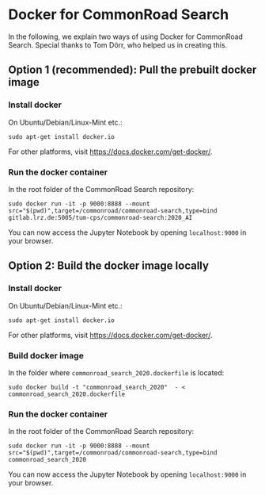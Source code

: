 # Docker for CommonRoad Search
In the following, we explain two ways of using Docker for CommonRoad Search. Special thanks to Tom Dörr, who helped us in creating this.

## Option 1 (recommended): Pull the prebuilt docker image
### Install docker
On Ubuntu/Debian/Linux-Mint etc.:
```
sudo apt-get install docker.io
```
For other platforms, visit https://docs.docker.com/get-docker/.


### Run the docker container
In the root folder of the CommonRoad Search repository:
```
sudo docker run -it -p 9000:8888 --mount src="$(pwd)",target=/commonroad/commonroad-search,type=bind gitlab.lrz.de:5005/tum-cps/commonroad-search:2020_AI
```
You can now access the Jupyter Notebook by opening `localhost:9000` in your browser.

## Option 2: Build the docker image locally
### Install docker
On Ubuntu/Debian/Linux-Mint etc.:
```
sudo apt-get install docker.io
```
For other platforms, visit https://docs.docker.com/get-docker/.

### Build docker image
In the folder where `commonroad_search_2020.dockerfile` is located:
```
sudo docker build -t "commonroad_search_2020"  - < commonroad_search_2020.dockerfile
```

### Run the docker container
In the root folder of the CommonRoad Search repository:
```
sudo docker run -it -p 9000:8888 --mount src="$(pwd)",target=/commonroad/commonroad-search,type=bind commonroad_search_2020
```
You can now access the Jupyter Notebook by opening `localhost:9000` in your browser.